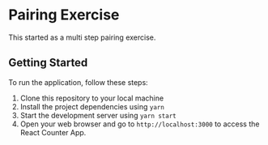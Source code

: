 # Pairing Exercise

This started as a multi step pairing exercise.

## Getting Started

To run the application, follow these steps:

1. Clone this repository to your local machine
2. Install the project dependencies using `yarn`
3. Start the development server using `yarn start`
4. Open your web browser and go to `http://localhost:3000` to access the React Counter App.
